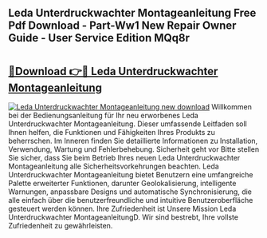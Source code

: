## Leda Unterdruckwachter Montageanleitung Free Pdf Download - Part-Ww1 New Repair Owner Guide - User Service Edition MQq8r

# <h2><a href="http://df8rye.blite.top/?on=Leda+Unterdruckwachter+Montageanleitung">🔗Download 👉🔴 Leda Unterdruckwachter Montageanleitung</a></h2>

[![Leda Unterdruckwachter Montageanleitung new download](https://i.imgur.com/lujVjoI.png)](http://df8rye.blite.top/?on=Leda+Unterdruckwachter+Montageanleitung)
Willkommen bei der Bedienungsanleitung für Ihr neu erworbenes Leda Unterdruckwachter Montageanleitung. Dieser umfassende Leitfaden soll Ihnen helfen, die Funktionen und Fähigkeiten Ihres Produkts zu beherrschen. Im Inneren finden Sie detaillierte Informationen zu Installation, Verwendung, Wartung und Fehlerbehebung. Sicherheit geht vor Bitte stellen Sie sicher, dass Sie beim Betrieb Ihres neuen Leda Unterdruckwachter Montageanleitung alle Sicherheitsvorkehrungen beachten. Leda Unterdruckwachter Montageanleitung bietet Benutzern eine umfangreiche Palette erweiterter Funktionen, darunter Geolokalisierung, intelligente Warnungen, anpassbare Designs und automatische Synchronisierung, die alle einfach über die benutzerfreundliche und intuitive Benutzeroberfläche gesteuert werden können. Ihre Zufriedenheit ist Unsere Mission Leda Unterdruckwachter MontageanleitungD. Wir sind bestrebt, Ihre vollste Zufriedenheit zu gewährleisten.
